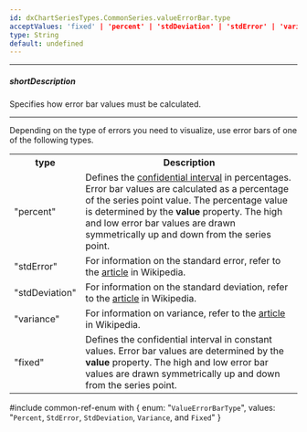 ```yaml
---
id: dxChartSeriesTypes.CommonSeries.valueErrorBar.type
acceptValues: 'fixed' | 'percent' | 'stdDeviation' | 'stdError' | 'variance'
type: String
default: undefined
---
```

---
##### shortDescription
Specifies how error bar values must be calculated.

---
Depending on the type of errors you need to visualize, use error bars of one of the following types.

<table class="dx-table">
    <tr>
        <th>type</th>
        <th>Description</th>
    </tr>
    <tr>
        <td>"percent"</td>
        <td>Defines the <a href="http://en.wikipedia.org/wiki/Confidence_interval">confidential interval</a> in percentages. Error bar values are calculated as a percentage of the series point value. The percentage value is determined by the <b>value</b> property. The high and low error bar values are drawn symmetrically up and down from the series point.</td>
    </tr>
    <tr>
        <td>"stdError"</td>
        <td>For information on the standard error, refer to the <a href="http://en.wikipedia.org/wiki/Standard_error">article</a> in Wikipedia.</td>
    </tr>
    <tr>
        <td>"stdDeviation"</td>
        <td>For information on the standard deviation, refer to the <a href="http://en.wikipedia.org/wiki/Standard_deviation">article</a> in Wikipedia.</td>
    </tr>
    <tr>
        <td>"variance"</td>
        <td>For information on variance, refer to the <a href="http://en.wikipedia.org/wiki/Variance">article</a> in Wikipedia.</td>
    </tr>
    <tr>
        <td>"fixed"</td>
        <td>Defines the confidential interval in constant values. Error bar values are determined by the <b>value</b> property. The high and low error bar values are drawn symmetrically up and down from the series point.</td>
    </tr>
</table>

#include common-ref-enum with {
    enum: "`ValueErrorBarType`",
    values: "`Percent`, `StdError`, `StdDeviation`, `Variance`, and `Fixed`"
}